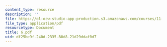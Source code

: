 ```yaml
---
content_type: resource
description: ''
file: https://ol-ocw-studio-app-production.s3.amazonaws.com/courses/11-947-imaging-the-city-the-place-of-media-in-city-design-and-development-fall-1998/df25be9f240d233580d821d29ddaf0d7_6.pdf
file_type: application/pdf
resourcetype: Document
title: 6.pdf
uid: df25be9f-240d-2335-80d8-21d29ddaf0d7
---
```

